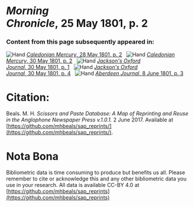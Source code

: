 # *Morning Chronicle*, 25 May 1801, p. 2  
  
### Content from this page subsequently appeared in:  
![Hand](http://scissorsandpaste.net/wp-content/uploads/2017/06/smallhandpointer.png) [*Caledonian Mercury*, 28 May 1801, p. 2](https://mhbeals.github.io/sap_html/Caledonian-Mercury/Caledonian-Mercury-28-May-1801-p-2)  
![Hand](http://scissorsandpaste.net/wp-content/uploads/2017/06/smallhandpointer.png) [*Caledonian Mercury*, 30 May 1801, p. 2](https://mhbeals.github.io/sap_html/Caledonian-Mercury/Caledonian-Mercury-30-May-1801-p-2)  
![Hand](http://scissorsandpaste.net/wp-content/uploads/2017/06/smallhandpointer.png) [*Jackson's Oxford Journal*, 30 May 1801, p. 1](https://mhbeals.github.io/sap_html/Jackson's-Oxford-Journal/Jackson's-Oxford-Journal-30-May-1801-p-1)  
![Hand](http://scissorsandpaste.net/wp-content/uploads/2017/06/smallhandpointer.png) [*Jackson's Oxford Journal*, 30 May 1801, p. 4](https://mhbeals.github.io/sap_html/Jackson's-Oxford-Journal/Jackson's-Oxford-Journal-30-May-1801-p-4)  
![Hand](http://scissorsandpaste.net/wp-content/uploads/2017/06/smallhandpointer.png) [*Aberdeen Journal*, 8 June 1801, p. 3](https://mhbeals.github.io/sap_html/Aberdeen-Journal/Aberdeen-Journal-8-June-1801-p-3)  


# Citation: 

Beals. M. H. *Scissors and Paste Database: A Map of Reprinting and Reuse in the Anglophone Newspaper Press v.1.0.1.* 2 June 2017. Available at [https://github.com/mhbeals/sap_reprints/](https://github.com/mhbeals/sap_reprints/). 

# Nota Bona

Bibliometric data is time consuming to produce but benefits us all. Please remember to cite or acknowledge this and any other bibliometric data you use in your research. All data is available CC-BY 4.0 at [https://github.com/mhbeals/sap_reprints](https://github.com/mhbeals/sap_reprints)